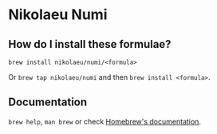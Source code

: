 # Nikolaeu Numi

## How do I install these formulae?

`brew install nikolaeu/numi/<formula>`

Or `brew tap nikolaeu/numi` and then `brew install <formula>`.

## Documentation

`brew help`, `man brew` or check [Homebrew's documentation](https://docs.brew.sh).
